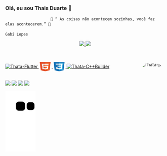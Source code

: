 ### Olá, eu sou  Thais Duarte 👋


                        🌱 “ As coisas não acontecem sozinhas, você faz elas acontecerem.” 🌱
                                                                               Gabi Lopes
<div align="center">
  <a href="https://github.com/thaisduartevilela">
  <img height="180em" src="https://github-readme-stats.vercel.app/api?username=thaisduartevilela&show_icons=true&theme=dracula&include_all_commits=true&count_private=true"/>
  <img height="180em" src="https://github-readme-stats.vercel.app/api/top-langs/?username=thaisduartevilela&layout=compact&langs_count=7&theme=dracula"/>
</div>  
  
##
  
<div style="display: inline_block"><br>
  <img align="center" alt="Thata-Flutter" height="30" width="40" src="https://cdn.jsdelivr.net/gh/devicons/devicon/icons/flutter/flutter-original.svg" />
  <img align="center" alt="Thata-HTML" height="30" width="40" src="https://raw.githubusercontent.com/devicons/devicon/master/icons/html5/html5-original.svg">
  <img align="center" alt="Thata-CSS" height="30" width="40" src="https://raw.githubusercontent.com/devicons/devicon/master/icons/css3/css3-original.svg">
  <img align="center" alt="Thata-C++Builder" height="30" width="40" src="https://i0.wp.com/blogs.embarcadero.com/wp-content/uploads/2021/10/CBuilder_11_512x512@1x-2071706-2025123-8260786-6273452-1802095.png?w=750&ssl=1">
  <img align="right" alt="Thata-pic" height="150" style="border-radius:50px;" src="https://media.discordapp.net/attachments/639956127056134178/890373478988013628/Publicacoes_Instagram_1_1.png?width=676&height=676">
</div>
  
  ##
 
<div> 
  <a href="https://instagram.com/thaisduartevilela" target="_blank"><img src="https://img.shields.io/badge/-Instagram-%23E4405F?style=for-the-badge&logo=instagram&logoColor=white" target="_blank"></a>
 <a href="https://discord.gg/as5zfU4g" target="_blank"><img src="https://img.shields.io/badge/Discord-7289DA?style=for-the-badge&logo=discord&logoColor=white" target="_blank"></a> 
  <a href = "mailto:thaisduartevilela@gmail.com"><img src="https://img.shields.io/badge/-Gmail-%23333?style=for-the-badge&logo=gmail&logoColor=white" target="_blank"></a>
  <a href="https://www.linkedin.com/in/thais-duarte-vilela" target="_blank"><img src="https://img.shields.io/badge/-LinkedIn-%230077B5?style=for-the-badge&logo=linkedin&logoColor=white" target="_blank"></a> 
 
  ![Snake animation](https://github.com/rafaballerini/rafaballerini/blob/output/github-contribution-grid-snake.svg)
 
</div>
                                                                               
             

